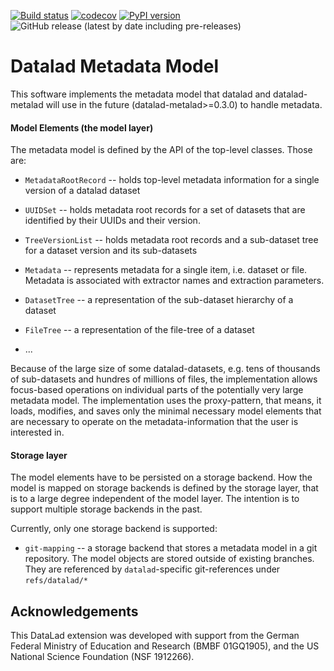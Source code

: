 [![Build status](https://ci.appveyor.com/api/projects/status/tjkich0nqkjuotxb?svg=true)](https://ci.appveyor.com/project/mih/metadata-model)
[![codecov](https://codecov.io/gh/datalad/metadata-model/branch/main/graph/badge.svg?token=YBU774L1A7)](https://codecov.io/gh/datalad/metadata-model)
[![PyPI version](https://badge.fury.io/py/datalad-metadata-model.svg)](https://badge.fury.io/py/datalad-metadata-model)
![GitHub release (latest by date including pre-releases)](https://img.shields.io/github/v/release/datalad/metadata-model?include_prereleases&label=github%20release&style=flat-square)

# Datalad Metadata Model

This software implements the metadata model that datalad and datalad-metalad will
use in the future (datalad-metalad>=0.3.0) to handle metadata.

#### Model Elements (the model layer)
The metadata model is defined by the API of the top-level
classes. Those are:

- `MetadataRootRecord` -- holds top-level metadata information for a single
version of a datalad dataset

- `UUIDSet` -- holds metadata root records for a set of datasets that are
 identified by their UUIDs and their version.

- `TreeVersionList` -- holds metadata root records and a sub-dataset tree for a
dataset version and its sub-datasets

- `Metadata` -- represents metadata for a single item, i.e. dataset or file.
Metadata is associated with extractor names and extraction parameters.

- `DatasetTree` -- a representation of the sub-dataset hierarchy of a dataset

- `FileTree` -- a representation of the file-tree of a dataset

- ... 

Because of the large size of some datalad-datasets, e.g. tens of thousands of
sub-datasets and hundres of millions of files, the implementation allows
focus-based operations on individual parts of the potentially very large 
metadata model. The implementation uses the proxy-pattern, that means, it
 loads, modifies, and saves only the minimal necessary model elements that are
 necessary to operate on the metadata-information that
 the user is interested in.

#### Storage layer

The model elements have to be persisted on a storage backend.
 How the model is mapped on storage backends is defined by the
storage layer, that is to a large degree independent of the model layer. 
The intention is to support multiple storage backends in the past.

Currently, only one storage backend is supported:

- `git-mapping` -- a storage backend that stores a metadata model in a
git repository. The model objects are stored outside of existing branches.
They are referenced by `datalad`-specific git-references under `refs/datalad/*`


## Acknowledgements

This DataLad extension was developed with support from the German Federal Ministry of Education and Research (BMBF 01GQ1905), and the US National Science Foundation (NSF 1912266).

